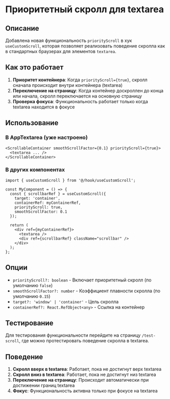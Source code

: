 # Приоритетный скролл для textarea

## Описание

Добавлена новая функциональность `priorityScroll` в хук `useCustomScroll`, которая позволяет реализовать поведение скролла как в стандартных браузерах для элементов `textarea`.

## Как это работает

1. **Приоритет контейнера**: Когда `priorityScroll={true}`, скролл сначала происходит внутри контейнера (textarea)
2. **Переключение на страницу**: Когда контейнер доскроллен до конца или начала, скролл переключается на основную страницу
3. **Проверка фокуса**: Функциональность работает только когда textarea находится в фокусе

## Использование

### В AppTextarea (уже настроено)

```tsx
<ScrollableContainer smoothScrollFactor={0.1} priorityScroll={true}>
  <textarea ... />
</ScrollableContainer>
```

### В других компонентах

```tsx
import { useCustomScroll } from '@/hook/useCustomScroll';

const MyComponent = () => {
  const { scrollbarRef } = useCustomScroll({
    target: 'container',
    containerRef: myContainerRef,
    priorityScroll: true,
    smoothScrollFactor: 0.1
  });

  return (
    <div ref={myContainerRef}>
      <textarea />
      <div ref={scrollbarRef} className="scrollbar" />
    </div>
  );
};
```

## Опции

- `priorityScroll?: boolean` - Включает приоритетный скролл (по умолчанию `false`)
- `smoothScrollFactor?: number` - Коэффициент плавности скролла (по умолчанию `0.15`)
- `target?: 'window' | 'container'` - Цель скролла
- `containerRef?: React.RefObject<any>` - Ссылка на контейнер

## Тестирование

Для тестирования функциональности перейдите на страницу `/test-scroll`, где можно протестировать поведение скролла в textarea.

## Поведение

1. **Скролл вверх в textarea**: Работает, пока не достигнут верх textarea
2. **Скролл вниз в textarea**: Работает, пока не достигнут низ textarea  
3. **Переключение на страницу**: Происходит автоматически при достижении границ textarea
4. **Фокус**: Функциональность активна только при фокусе на textarea
